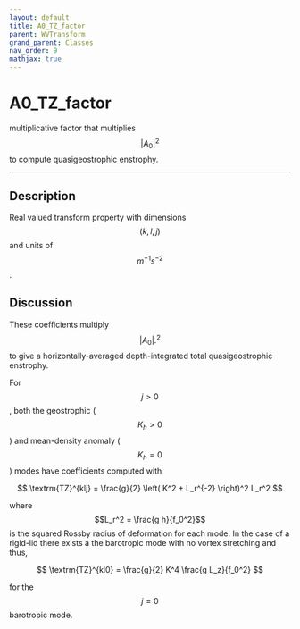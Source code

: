 ```yaml
---
layout: default
title: A0_TZ_factor
parent: WVTransform
grand_parent: Classes
nav_order: 9
mathjax: true
---
```


#  A0_TZ_factor

multiplicative factor that multiplies $$|A_0|^2$$ to compute quasigeostrophic enstrophy.


---

## Description
Real valued transform property with dimensions $$(k,l,j)$$ and units of $$m^{-1} s^{-2}$$.

## Discussion

These coefficients multiply $$|A_0|.^2$$ to give a horizontally-averaged depth-integrated total quasigeostrophic enstrophy.

For $$j>0$$, both the geostrophic ($$K_h>0$$) and mean-density anomaly ($$K_h=0$$) modes have coefficients computed with

$$
\textrm{TZ}^{klj} = \frac{g}{2} \left( K^2 + L_r^{-2} \right)^2 L_r^2 
$$ 

where $$L_r^2 = \frac{g h}{f_0^2}$$ is the squared Rossby radius of deformation for each mode. In the case of a rigid-lid there exists a the barotropic mode with no vortex stretching and thus, 

$$
\textrm{TZ}^{kl0} = \frac{g}{2} K^4 \frac{g L_z}{f_0^2}
$$ 

for the $$j=0$$ barotropic mode.

